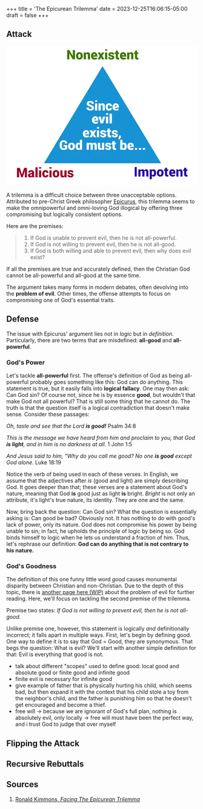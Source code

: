 +++
title = 'The Epicurean Trilemma'
date = 2023-12-25T16:06:15-05:00
draft = false
+++


## Attack

![img name](trilemma.webp)

A trilemma is a difficult choice between three unacceptable options. Attributed to pre-Christ Greek philosopher [Epicurus](https://en.wikipedia.org/wiki/Epicurus), this trilemma seems to make the omnipowerful and omni-loving God illogical by offering three compromising but logically consistent options.

Here are the premises:

> 1. If God is unable to prevent evil, then he is not all-powerful.
> 2. If God is not willing to prevent evil, then he is not all-good.
> 3. If God is both willing and able to prevent evil, then why does evil exist?

If all the premises are true and accurately defined, then the Christian God cannot be all-powerful and all-good at the same time.

The argument takes many forms in modern debates, often devolving into the **problem of evil**. Other times, the offense attempts to focus on compromising one of God's essential traits.

## Defense

The issue with Epicurus' argument lies not in *logic* but in *definition*. Particularly, there are two terms that are misdefined: **all-good** and **all-powerful**.

### God's Power

Let's tackle **all-powerful** first. The offense's definition of God as being all-powerful probably goes something like this: God can do anything. This statement is true, but it easily falls into **logical fallacy**. One may then ask: Can God sin? Of course not, since he is by essence **good**, but wouldn't that make God not all powerful? That is still some thing that he cannot do. The truth is that the question itself is a logical contradiction that doesn't make sense. Consider these passages:

*Oh, taste and see that the Lord ***is good!**** Psalm 34:8

*This is the message we have heard from him and proclaim to you, that God ***is light***, and in him is no darkness at all.* 1 John 1:5

*And Jesus said to him, “Why do you call me good? No one ***is good*** except God alone.* Luke 18:19

Notice the verb of being used in each of these verses. In English, we assume that the adjectives after *is* (good and light) are simply describing God. It goes deeper than that; these verses are a statement about God's nature, meaning that God **is** good just as light **is** bright. *Bright* is not only an attribute, it's light's true nature, its identity. They are one and the same.

Now, bring back the question: Can God sin? What the question is essentially asking is: Can good be bad? Obviously not. It has nothing to do with good's lack of power, only its nature. God does not compromise his power by being unable to sin; in fact, he upholds the principle of logic by being so. God binds himself to logic when he lets us understand a fraction of him. Thus, let's rephrase our definition:
**God can do anything that is not contrary to his nature.** 

### God's Goodness

The definition of this one funny little word *good* causes monumental disparity between Christian and non-Christian. Due to the depth of this topic, there is [another page here (WIP)](/) about the problem of evil for further reading. Here, we'll focus on tackling the second premise of the trilemma.

Premise two states: *If God is not willing to prevent evil, then he is not all-good.*

Unlike premise one, however, this statement is logically *and* definitionally incorrect; it falls apart in multiple ways. First, let's begin by defining good. One way to define it is to say that God = Good, they are synonymous. That begs the question: What is evil? We'll start with another simple definition for that: Evil is everything that good is not. 

- talk about different "scopes" used to define good: local good and absolute good or finite good and infinite good
- finite evil is necessary for infinite good
- give example of father that is physically hurting his child, which seems bad, but then expand it with the context that his child stole a toy from the neighbor's child, and the father is punishing him so that he doesn't get encouraged and become a thief.
- free will -> because we are ignorant of God's full plan, nothing is absolutely evil, only locally -> free will must have been the perfect way, and i trust God to judge that over myself

## Flipping the Attack

## Recursive Rebuttals

## Sources
1. [Ronald Kimmons, *Facing The Epicurean Trilemma*](https://medium.com/@ronald_37940/facing-the-epicurean-trilemma-cf0f690a7daf)